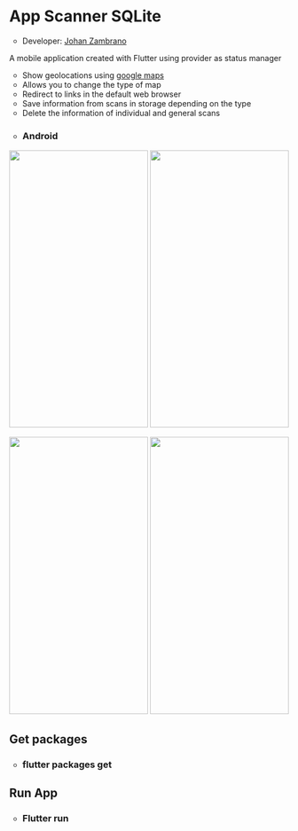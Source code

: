 <h1>App Scanner SQLite</h1>
<ul>
  <li type="circle">Developer: <a href="https://www.linkedin.com/in/johan-zambrano-b537501bb/">Johan Zambrano</a></li>
</ul>

A mobile application created with Flutter using provider as status manager
<ul>
  <li type="circle">Show geolocations using <a href="https://www.google.com.ec/maps/">google maps</a></li>
  <li type="circle">Allows you to change the type of map</li>
  <li type="circle">Redirect to links in the default web browser</li>
  <li type="circle">Save information from scans in storage depending on the type</li>
  <li type="circle">Delete the information of individual and general scans</li>  
</ul>

<ul>
  <li type="circle"><h3>Android</h3></li>
</ul>

<p align="center">
<img src="https://user-images.githubusercontent.com/25967495/134726386-7c350f15-2e48-49b8-b500-b1c8a92a79c4.jpg" width="250" height="500">
<img src="https://user-images.githubusercontent.com/25967495/134726404-54b7501e-753d-474e-b1c1-78886c30572f.jpg" width="250" height="500">
</p>
<p align="center">
<img src="https://user-images.githubusercontent.com/25967495/134726409-cf4406de-173d-495d-bb87-bd33722287f4.jpg" width="250" height="500">
<img src="https://user-images.githubusercontent.com/25967495/134726416-e8702d8e-01b9-41a4-b4db-8f157f0bbf79.jpg" width="250" height="500">
</p>

<h2>Get packages</h2>
<ul>
  <li type="circle"><h3>flutter packages get</h3></li>
</ul>

<h2>Run App</h2>
<ul>
  <li type="circle"><h3>Flutter run</h3></li>
</ul>
